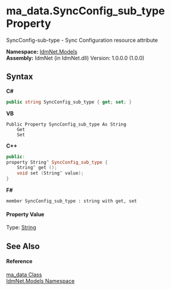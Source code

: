 # ma_data.SyncConfig_sub_type Property 
 

SyncConfig-sub-type - Sync Configuration resource attribute

**Namespace:**&nbsp;<a href="N_IdmNet_Models">IdmNet.Models</a><br />**Assembly:**&nbsp;IdmNet (in IdmNet.dll) Version: 1.0.0.0 (1.0.0)

## Syntax

**C#**<br />
``` C#
public string SyncConfig_sub_type { get; set; }
```

**VB**<br />
``` VB
Public Property SyncConfig_sub_type As String
	Get
	Set
```

**C++**<br />
``` C++
public:
property String^ SyncConfig_sub_type {
	String^ get ();
	void set (String^ value);
}
```

**F#**<br />
``` F#
member SyncConfig_sub_type : string with get, set

```


#### Property Value
Type: <a href="http://msdn2.microsoft.com/en-us/library/s1wwdcbf" target="_blank">String</a>

## See Also


#### Reference
<a href="T_IdmNet_Models_ma_data">ma_data Class</a><br /><a href="N_IdmNet_Models">IdmNet.Models Namespace</a><br />